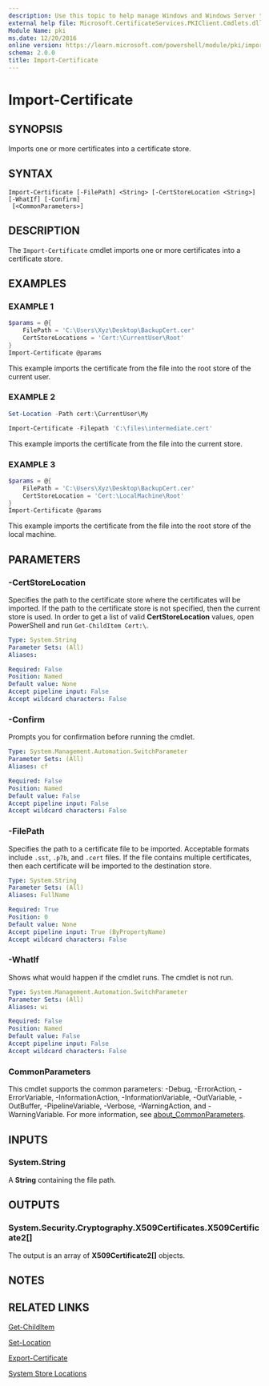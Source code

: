 ```yaml
---
description: Use this topic to help manage Windows and Windows Server technologies with Windows PowerShell.
external help file: Microsoft.CertificateServices.PKIClient.Cmdlets.dll-Help.xml
Module Name: pki
ms.date: 12/20/2016
online version: https://learn.microsoft.com/powershell/module/pki/import-certificate?view=windowsserver2022-ps&wt.mc_id=ps-gethelp
schema: 2.0.0
title: Import-Certificate
---
```


# Import-Certificate

## SYNOPSIS
Imports one or more certificates into a certificate store.

## SYNTAX

```
Import-Certificate [-FilePath] <String> [-CertStoreLocation <String>] [-WhatIf] [-Confirm]
 [<CommonParameters>]
```

## DESCRIPTION

The `Import-Certificate` cmdlet imports one or more certificates into a certificate store.

## EXAMPLES

### EXAMPLE 1

```powershell
$params = @{
    FilePath = 'C:\Users\Xyz\Desktop\BackupCert.cer'
    CertStoreLocations = 'Cert:\CurrentUser\Root'
}
Import-Certificate @params
```

This example imports the certificate from the file into the root store of the current user.

### EXAMPLE 2

```powershell
Set-Location -Path cert:\CurrentUser\My

Import-Certificate -Filepath 'C:\files\intermediate.cert'
```

This example imports the certificate from the file into the current store.

### EXAMPLE 3

```powershell
$params = @{
    FilePath = 'C:\Users\Xyz\Desktop\BackupCert.cer'
    CertStoreLocation = 'Cert:\LocalMachine\Root'
}
Import-Certificate @params
```

This example imports the certificate from the file into the root store of the local machine.

## PARAMETERS

### -CertStoreLocation

Specifies the path to the certificate store where the certificates will be imported. If the path to
the certificate store is not specified, then the current store is used. In order to get a list of
valid **CertStoreLocation** values, open PowerShell and run `Get-ChildItem Cert:\`.

```yaml
Type: System.String
Parameter Sets: (All)
Aliases: 

Required: False
Position: Named
Default value: None
Accept pipeline input: False
Accept wildcard characters: False
```

### -Confirm

Prompts you for confirmation before running the cmdlet.

```yaml
Type: System.Management.Automation.SwitchParameter
Parameter Sets: (All)
Aliases: cf

Required: False
Position: Named
Default value: False
Accept pipeline input: False
Accept wildcard characters: False
```

### -FilePath

Specifies the path to a certificate file to be imported. Acceptable formats include `.sst`, `.p7b`,
and `.cert` files. If the file contains multiple certificates, then each certificate will be
imported to the destination store.

```yaml
Type: System.String
Parameter Sets: (All)
Aliases: FullName

Required: True
Position: 0
Default value: None
Accept pipeline input: True (ByPropertyName)
Accept wildcard characters: False
```

### -WhatIf

Shows what would happen if the cmdlet runs.
The cmdlet is not run.

```yaml
Type: System.Management.Automation.SwitchParameter
Parameter Sets: (All)
Aliases: wi

Required: False
Position: Named
Default value: False
Accept pipeline input: False
Accept wildcard characters: False
```

### CommonParameters

This cmdlet supports the common parameters: -Debug, -ErrorAction, -ErrorVariable,
-InformationAction, -InformationVariable, -OutVariable, -OutBuffer, -PipelineVariable, -Verbose,
-WarningAction, and -WarningVariable. For more information, see
[about_CommonParameters](https://go.microsoft.com/fwlink/?LinkID=113216).

## INPUTS

### System.String

A **String** containing the file path.

## OUTPUTS

### System.Security.Cryptography.X509Certificates.X509Certificate2[]

The output is an array of **X509Certificate2\[\]** objects.

## NOTES

## RELATED LINKS

[Get-ChildItem](https://go.microsoft.com/fwlink/p/?LinkId=290488)

[Set-Location](https://go.microsoft.com/fwlink/p/?LinkId=293912)

[Export-Certificate](./Export-Certificate.md)

[System Store Locations](/windows/desktop/seccrypto/system-store-locations)
